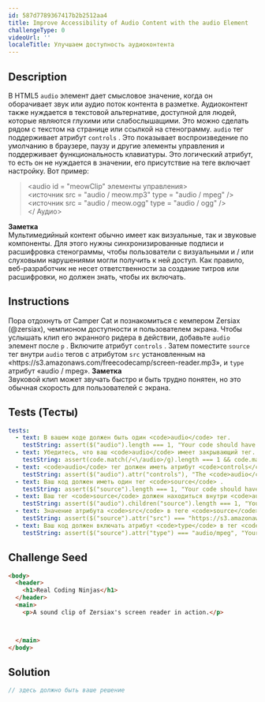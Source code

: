 ```yaml
---
id: 587d7789367417b2b2512aa4
title: Improve Accessibility of Audio Content with the audio Element
challengeType: 0
videoUrl: ''
localeTitle: Улучшаем доступность аудиоконтента
---
```



## Description
<section id="description"> В HTML5 <code>audio</code> элемент дает смысловое значение, когда он оборачивает звук или аудио поток контента в разметке. Аудиоконтент также нуждается в текстовой альтернативе, доступной для людей, которые являются глухими или слабослышащими. Это можно сделать рядом с текстом на странице или ссылкой на стенограмму. <code>audio</code> тег поддерживает атрибут <code>controls</code> . Это показывает воспроизведение по умолчанию в браузере, паузу и другие элементы управления и поддерживает функциональность клавиатуры. Это логический атрибут, то есть он не нуждается в значении, его присутствие на теге включает настройку. Вот пример: <blockquote> &lt;audio id = &quot;meowClip&quot; элементы управления&gt; <br> &lt;источник src = &quot;audio / meow.mp3&quot; type = &quot;audio / mpeg&quot; /&gt; <br> &lt;источник src = &quot;audio / meow.ogg&quot; type = &quot;audio / ogg&quot; /&gt; <br> &lt;/ Аудио&gt; <br></blockquote> <strong>Заметка</strong> <br> Мультимедийный контент обычно имеет как визуальные, так и звуковые компоненты. Для этого нужны синхронизированные подписи и расшифровка стенограммы, чтобы пользователи с визуальными и / или слуховыми нарушениями могли получить к ней доступ. Как правило, веб-разработчик не несет ответственности за создание титров или расшифровки, но должен знать, чтобы их включать. </section>

## Instructions
<section id="instructions"> Пора отдохнуть от Camper Cat и познакомиться с кемпером Zersiax (@zersiax), чемпионом доступности и пользователем экрана. Чтобы услышать клип его экранного ридера в действии, добавьте <code>audio</code> элемент после <code>p</code> . Включите атрибут <code>controls</code> . Затем поместите <code>source</code> тег внутри <code>audio</code> тегов с атрибутом <code>src</code> установленным на «https://s3.amazonaws.com/freecodecamp/screen-reader.mp3», и <code>type</code> атрибут «audio / mpeg». <strong>Заметка</strong> <br> Звуковой клип может звучать быстро и быть трудно понятен, но это обычная скорость для пользователей с экрана. </section>


## Tests (Тесты)
<section id='tests'>

```yml
tests:
  - text: В вашем коде должен быть один <code>audio</code> тег.
    testString: assert($("audio").length === 1, "Your code should have one <code>audio</code> tag.");
  - text: Убедитесь, что ваш <code>audio</code> имеет закрывающий тег.
    testString: assert(code.match(/<\/audio>/g).length === 1 && code.match(/<audio.*>[\s\S]*<\/audio>/g), "Make sure your <code>audio</code> element has a closing tag.");
  - text: <code>audio</code> тег должен иметь атрибут <code>controls</code> .
    testString: assert($("audio").attr("controls"), "The <code>audio</code> tag should have the <code>controls</code> attribute.");
  - text: Ваш код должен иметь один тег <code>source</code> .
    testString: assert($("source").length === 1, "Your code should have one <code>source</code> tag.");
  - text: Ваш тег <code>source</code> должен находиться внутри <code>audio</code> тегов.
    testString: assert($("audio").children("source").length === 1, "Your <code>source</code> tag should be inside the <code>audio</code> tags.");
  - text: Значение атрибута <code>src</code> в теге <code>source</code> должно точно соответствовать ссылке в инструкциях.
    testString: assert($("source").attr("src") === "https://s3.amazonaws.com/freecodecamp/screen-reader.mp3", "The value for the <code>src</code> attribute on the <code>source</code> tag should match the link in the instructions exactly.");
  - text: Ваш код должен включать атрибут <code>type</code> в тег <code>source</code> со значением audio / mpeg.
    testString: assert($("source").attr("type") === "audio/mpeg", "Your code should include a <code>type</code> attribute on the <code>source</code> tag with a value of audio/mpeg.");

```

</section>

## Challenge Seed
<section id='challengeSeed'>

<div id='html-seed'>

```html
<body>
  <header>
    <h1>Real Coding Ninjas</h1>
  </header>
  <main>
    <p>A sound clip of Zersiax's screen reader in action.</p>



  </main>
</body>

```

</div>



</section>

## Solution
<section id='solution'>

```js
// здесь должно быть ваше решение
```
</section>
